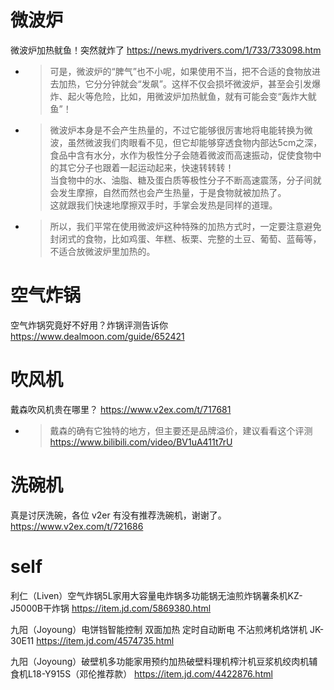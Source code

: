 
# 微波炉

微波炉加热鱿鱼！突然就炸了 https://news.mydrivers.com/1/733/733098.htm
- > 可是，微波炉的“脾气”也不小呢，如果使用不当，把不合适的食物放进去加热，它分分钟就会“发飙”。这样不仅会损坏微波炉，甚至会引发爆炸、起火等危险，比如，用微波炉加热鱿鱼，就有可能会变“轰炸大鱿鱼”！
- > 微波炉本身是不会产生热量的，不过它能够很厉害地将电能转换为微波，虽然微波我们肉眼看不见，但它却能够穿透食物内部达5cm之深，食品中含有水分，水作为极性分子会随着微波而高速振动，促使食物中的其它分子也跟着一起运动起来，快速转转转！ <br> 当食物中的水、油脂、糖及蛋白质等极性分子不断高速震荡，分子间就会发生摩擦，自然而然也会产生热量，于是食物就被加热了。 <br> 这就跟我们快速地摩擦双手时，手掌会发热是同样的道理。
- > 所以，我们平常在使用微波炉这种特殊的加热方式时，一定要注意避免封闭式的食物，比如鸡蛋、年糕、板栗、完整的土豆、葡萄、蓝莓等，不适合放微波炉里加热的。

# 空气炸锅

空气炸锅究竟好不好用？炸锅评测告诉你 https://www.dealmoon.com/guide/652421

# 吹风机

戴森吹风机贵在哪里？ https://www.v2ex.com/t/717681
- > 戴森的确有它独特的地方，但主要还是品牌溢价，建议看看这个评测 https://www.bilibili.com/video/BV1uA411t7rU

# 洗碗机

真是讨厌洗碗，各位 v2er 有没有推荐洗碗机，谢谢了。 https://www.v2ex.com/t/721686

# self

利仁（Liven）空气炸锅5L家用大容量电炸锅多功能锅无油煎炸锅薯条机KZ-J5000B干炸锅 https://item.jd.com/5869380.html

九阳（Joyoung）电饼铛智能控制 双面加热 定时自动断电 不沾煎烤机烙饼机 JK-30E11 https://item.jd.com/4574735.html

九阳（Joyoung）破壁机多功能家用预约加热破壁料理机榨汁机豆浆机绞肉机辅食机L18-Y915S（邓伦推荐款） https://item.jd.com/4422876.html
